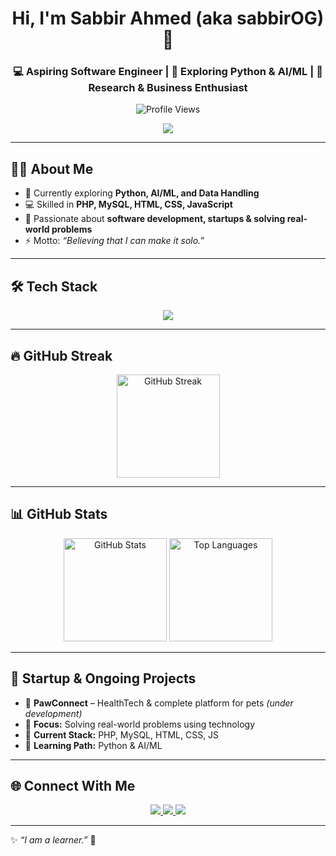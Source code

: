 <!-- ========================= -->
<!-- 👋 Header -->
<!-- ========================= -->
<h1 align="center">Hi, I'm Sabbir Ahmed (aka <b>sabbirOG</b>) 👋</h1>
<h3 align="center">
💻 Aspiring Software Engineer | 🌱 Exploring Python & AI/ML | 🚀 Research & Business Enthusiast
</h3>

<p align="center">
  <img src="https://komarev.com/ghpvc/?username=sabbirOG&label=Profile%20Views&color=0e75b6&style=flat" alt="Profile Views"/>
</p>

<p align="center">
  <img src="https://readme-typing-svg.herokuapp.com?color=%2360A5FA&lines=Full+Stack+Developer;Always+Learning+and+Building;Building+Real-World+Projects+🚀;Turning+Ideas+into+Reality!&center=true&width=500&height=45" />
</p>

---

## 🧑‍💻 About Me
- 🌱 Currently exploring **Python, AI/ML, and Data Handling**  
- 💻 Skilled in **PHP, MySQL, HTML, CSS, JavaScript**  
- 🚀 Passionate about **software development, startups & solving real-world problems**  
- ⚡ Motto: *“Believing that I can make it solo.”*

---

## 🛠️ Tech Stack
<p align="center">
  <img src="https://skillicons.dev/icons?i=html,css,js,php,mysql,python,git,github,vscode,figma&perline=6" />
</p>

---

## 🔥 GitHub Streak
<p align="center">
  <img 
       src="https://streak-stats.demolab.com?user=sabbirOG&theme=tokyonight&hide_border=true&include_all_commits=true&count_private=true&date_format=j%20M%5B%20Y%5D&border_radius=10&fire=DD2727" 
       alt="GitHub Streak" 
       height="165"
  />
</p>

---

## 📊 GitHub Stats
<p align="center">
  <img 
       src="https://github-readme-stats-sigma-five.vercel.app/api?username=sabbirOG&show_icons=true&theme=tokyonight&hide_border=true&border_radius=10&count_private=true&include_all_commits=true" 
       alt="GitHub Stats" 
       height="165"
  />
  <img 
       src="https://github-readme-stats-sigma-five.vercel.app/api/top-langs/?username=sabbirOG&layout=compact&hide_border=true&theme=tokyonight&border_radius=10&langs_count=8&hide=cmake,shell" 
       alt="Top Languages" 
       height="165"
  />
</p>

---

## 🚀 Startup & Ongoing Projects
- 🐾 **PawConnect** – HealthTech & complete platform for pets *(under development)*  
- 🎯 **Focus:** Solving real-world problems using technology  
- 🧠 **Current Stack:** PHP, MySQL, HTML, CSS, JS  
- 🤖 **Learning Path:** Python & AI/ML  

---

## 🌐 Connect With Me
<p align="center">
  <a href="https://github.com/sabbirOG" target="_blank">
    <img src="https://img.shields.io/badge/GitHub-100000?style=for-the-badge&logo=github&logoColor=white"/>
  </a>
  <a href="https://www.linkedin.com/in/sabbirgg/" target="_blank">
    <img src="https://img.shields.io/badge/LinkedIn-0A66C2?style=for-the-badge&logo=linkedin&logoColor=white"/>
  </a>
  <a href="https://sabbir-ahmed-portfolio.netlify.app/" target="_blank">
    <img src="https://img.shields.io/badge/Portfolio-FF5722?style=for-the-badge&logo=vercel&logoColor=white"/>
  </a>
</p>

---

✨ _“I am a learner.”_ 🚀
